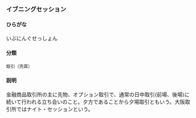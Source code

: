 <div style="display:none;">

## [あ行](securities-terms?id=あ行)

</div>

### イブニングセッション

#### ひらがな

いぶにんぐせっしょん

#### 分類

`取引（売買）`

#### 説明

金融商品取引所の主に先物、オプション取引で、通常の日中取引(前場、後場)に続いて行われる立ち会いのこと。夕方であることから夕場取引ともいう。大阪取引所ではナイト・セッションという。

<div style="display:none;">

## [か行](securities-terms?id=か行)
## [さ行](securities-terms?id=さ行)
## [た行](securities-terms?id=た行)
## [な行](securities-terms?id=な行)
## [は行](securities-terms?id=は行)
## [ま行](securities-terms?id=ま行)
## [や行](securities-terms?id=や行)
## [ら行](securities-terms?id=ら行)
## [わ行](securities-terms?id=わ行)
## [英数字・記号](securities-terms?id=英数字・記号)

</div>

